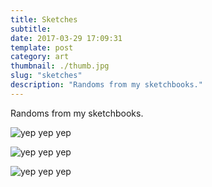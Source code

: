 ```yaml
---
title: Sketches
subtitle:
date: 2017-03-29 17:09:31
template: post
category: art
thumbnail: ./thumb.jpg
slug: "sketches"
description: "Randoms from my sketchbooks."
---
```


Randoms from my sketchbooks.

<!-- more -->

![yep yep yep](./sketch-facepalm.jpg "yep yep")

![yep yep yep](./sketch_crane_fish.jpg "yep yep")

![yep yep yep](./sketch-pigeon.jpg "yep yep")
